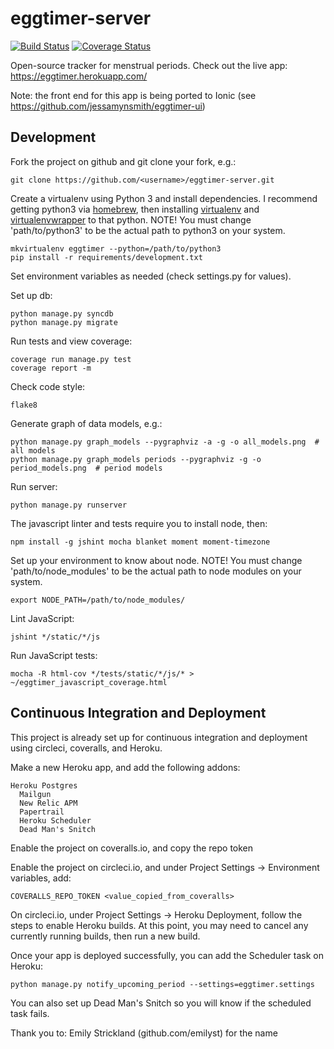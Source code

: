 eggtimer-server
===============

[![Build Status](https://circleci.com/gh/jessamynsmith/eggtimer-server.svg?style=shield)](https://circleci.com/gh/jessamynsmith/eggtimer-server)
[![Coverage Status](https://coveralls.io/repos/jessamynsmith/eggtimer-server/badge.svg?branch=master)](https://coveralls.io/r/jessamynsmith/eggtimer-server?branch=master)

Open-source tracker for menstrual periods. Check out the live app:
https://eggtimer.herokuapp.com/

Note: the front end for this app is being ported to Ionic (see https://github.com/jessamynsmith/eggtimer-ui)

Development
-----------

Fork the project on github and git clone your fork, e.g.:

    git clone https://github.com/<username>/eggtimer-server.git

Create a virtualenv using Python 3 and install dependencies. I recommend getting python3 via [homebrew](http://brew.sh/), then installing [virtualenv](https://virtualenv.pypa.io/en/latest/installation.html) and [virtualenvwrapper](https://virtualenvwrapper.readthedocs.org/en/latest/install.html#basic-installation) to that python. NOTE! You must change 'path/to/python3'
to be the actual path to python3 on your system.

    mkvirtualenv eggtimer --python=/path/to/python3
    pip install -r requirements/development.txt

Set environment variables as needed (check settings.py for values).

Set up db:

    python manage.py syncdb
    python manage.py migrate

Run tests and view coverage:

    coverage run manage.py test
    coverage report -m

Check code style:

    flake8
    
Generate graph of data models, e.g.:

    python manage.py graph_models --pygraphviz -a -g -o all_models.png  # all models
    python manage.py graph_models periods --pygraphviz -g -o period_models.png  # period models

Run server:

    python manage.py runserver
    
The javascript linter and tests require you to install node, then:

    npm install -g jshint mocha blanket moment moment-timezone

Set up your environment to know about node. NOTE! You must change 'path/to/node_modules' to be
the actual path to node modules on your system.

    export NODE_PATH=/path/to/node_modules/

Lint JavaScript:

    jshint */static/*/js
    
Run JavaScript tests:

    mocha -R html-cov */tests/static/*/js/* > ~/eggtimer_javascript_coverage.html
    
    
Continuous Integration and Deployment
-------------------------------------

This project is already set up for continuous integration and deployment using circleci, coveralls,
and Heroku.

Make a new Heroku app, and add the following addons:

    Heroku Postgres
	  Mailgun
	  New Relic APM
	  Papertrail
	  Heroku Scheduler
	  Dead Man's Snitch

Enable the project on coveralls.io, and copy the repo token

Enable the project on circleci.io, and under Project Settings -> Environment variables, add:

    COVERALLS_REPO_TOKEN <value_copied_from_coveralls>
    
On circleci.io, under Project Settings -> Heroku Deployment, follow the steps to enable
Heroku builds. At this point, you may need to cancel any currently running builds, then run
a new build.

Once your app is deployed successfully, you can add the Scheduler task on Heroku:

    python manage.py notify_upcoming_period --settings=eggtimer.settings
    
You can also set up Dead Man's Snitch so you will know if the scheduled task fails.


Thank you to:
Emily Strickland (github.com/emilyst) for the name
